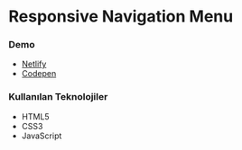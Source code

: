 #  Responsive Navigation Menu

### Demo
* [Netlify](https://responsive-natigation-menu.netlify.app/)
* [Codepen](https://codepen.io/mustafadalga/pen/poyBeyY)

### Kullanılan Teknolojiler
 * HTML5  
 * CSS3  
 * JavaScript
 
